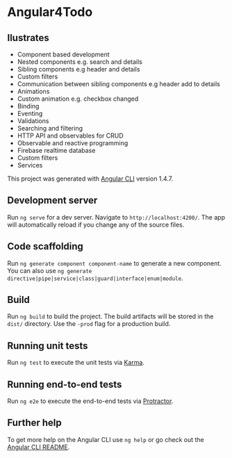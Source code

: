 # Angular4Todo

## Ilustrates
- Component based development
- Nested components	e.g. search and details
- Sibling components e.g header and details	
- Custom filters
- Communication between sibling components e.g header add to details
- Animations
- Custom animation e.g. checkbox changed
- Binding
- Eventing
- Validations
- Searching and filtering
- HTTP API and observables for CRUD
- Observable and reactive programming
- Firebase realtime database
- Custom filters
- Services

This project was generated with [Angular CLI](https://github.com/angular/angular-cli) version 1.4.7.

## Development server

Run `ng serve` for a dev server. Navigate to `http://localhost:4200/`. The app will automatically reload if you change any of the source files.

## Code scaffolding

Run `ng generate component component-name` to generate a new component. You can also use `ng generate directive|pipe|service|class|guard|interface|enum|module`.

## Build

Run `ng build` to build the project. The build artifacts will be stored in the `dist/` directory. Use the `-prod` flag for a production build.

## Running unit tests

Run `ng test` to execute the unit tests via [Karma](https://karma-runner.github.io).

## Running end-to-end tests

Run `ng e2e` to execute the end-to-end tests via [Protractor](http://www.protractortest.org/).

## Further help

To get more help on the Angular CLI use `ng help` or go check out the [Angular CLI README](https://github.com/angular/angular-cli/blob/master/README.md).
